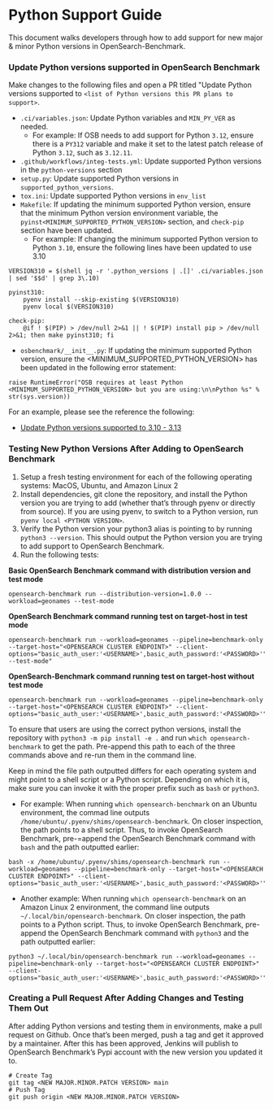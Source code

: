 # Python Support Guide

This document walks developers through how to add support for new major & minor Python versions in OpenSearch-Benchmark.

### Update Python versions supported in OpenSearch Benchmark

Make changes to the following files and open a PR titled "Update Python versions supported to `<list of Python versions this PR plans to support>`.

* `.ci/variables.json`: Update Python variables and `MIN_PY_VER` as needed.
    * For example: If OSB needs to add support for Python `3.12`, ensure there is a `PY312` variable and make it set to the latest patch release of Python `3.12`, such as `3.12.11`.
* `.github/workflows/integ-tests.yml`: Update supported Python versions in the `python-versions` section
* `setup.py`: Update supported Python versions in `supported_python_versions`.
* `tox.ini`: Update supported Python versions in `env_list`
* `Makefile`: If updating the minimum supported Python version, ensure that the minimum Python version environment variable, the `pyinst<MINIMUM_SUPPORTED_PYTHON_VERSION>` section, and `check-pip` section have been updated.
    * For example: If changing the minimum supported Python version to Python `3.10`, ensure the following lines have been updated to use 3.10
```
VERSION310 = $(shell jq -r '.python_versions | .[]' .ci/variables.json | sed '$$d' | grep 3\.10)

pyinst310:
    pyenv install --skip-existing $(VERSION310)
	pyenv local $(VERSION310)

check-pip:
    @if ! $(PIP) > /dev/null 2>&1 || ! $(PIP) install pip > /dev/null 2>&1; then make pyinst310; fi
```
* `osbenchmark/__init__.py`: If updating the minimum supported Python version, ensure the <MINIMUM_SUPPORTED_PYTHON_VERSION> has been updated in the following error statement:
```
raise RuntimeError("OSB requires at least Python <MINIMUM_SUPPORTED_PYTHON_VERSION> but you are using:\n\nPython %s" % str(sys.version))
```

For an example, please see the reference the following:
* [Update Python versions supported to 3.10 - 3.13](https://github.com/opensearch-project/opensearch-benchmark/pull/961/files)

### Testing New Python Versions After Adding to OpenSearch Benchmark

1. Setup a fresh testing environment for each of the following operating systems: MacOS, Ubuntu, and Amazon Linux 2
2. Install dependencies, git clone the repository, and install the Python version you are trying to add (whether that’s through pyenv or directly from source). If you are using pyenv, to switch to a Python version, run `pyenv local <PYTHON VERSION>`.
3. Verify the Python version your python3 alias is pointing to by running `python3 --version`. This should output the Python version you are trying to add support to OpenSearch Benchmark.
4. Run the following tests:

**Basic OpenSearch Benchmark command with distribution version and test mode**
```
opensearch-benchmark run --distribution-version=1.0.0 --workload=geonames --test-mode
```

**OpenSearch Benchmark command running test on target-host in test mode**
```
opensearch-benchmark run --workload=geonames --pipeline=benchmark-only --target-host="<OPENSEARCH CLUSTER ENDPOINT>" --client-options="basic_auth_user:'<USERNAME>',basic_auth_password:'<PASSWORD>'" --test-mode"
```

**OpenSearch-Benchmark command running test on target-host without test mode**
```
opensearch-benchmark run --workload=geonames --pipeline=benchmark-only --target-host="<OPENSEARCH CLUSTER ENDPOINT>" --client-options="basic_auth_user:'<USERNAME>',basic_auth_password:'<PASSWORD>'"
```

To ensure that users are using the correct python versions, install the repository with `python3 -m pip install -e .` and run `which opensearch-benchmark` to get the path. Pre-append this path to each of the three commands above and re-run them in the command line.

Keep in mind the file path outputted differs for each operating system and might point to a shell script or a Python script. Depending on which it is, make sure you can invoke it with the proper prefix such as `bash` or `python3`.

- For example: When running `which opensearch-benchmark` on an Ubuntu environment, the commad line outputs `/home/ubuntu/.pyenv/shims/opensearch-benchmark`. On closer inspection, the path points to a shell script. Thus, to invoke OpenSearch Benchmark, pre-=append the OpenSearch Benchmark command with `bash` and the path outputted earlier:
```
bash -x /home/ubuntu/.pyenv/shims/opensearch-benchmark run --workload=geonames --pipeline=benchmark-only --target-host="<OPENSEARCH CLUSTER ENDPOINT>" --client-options="basic_auth_user:'<USERNAME>',basic_auth_password:'<PASSWORD>'"
```

- Another example: When running `which opensearch-benchmark` on an Amazon Linux 2 environment, the command line outputs `~/.local/bin/opensearch-benchmark`. On closer inspection, the path points to a Python script. Thus, to invoke OpenSearch Benchmark, pre-append the OpenSearch Benchmark command with `python3` and the path outputted earlier:
```
python3 ~/.local/bin/opensearch-benchmark run --workload=geonames --pipeline=benchmark-only --target-host="<OPENSEARCH CLUSTER ENDPOINT>" --client-options="basic_auth_user:'<USERNAME>',basic_auth_password:'<PASSWORD>'"
```

### Creating a Pull Request After Adding Changes and Testing Them Out
After adding Python versions and testing them in environments, make a pull request on Github. Once that’s been merged, push a tag and get it approved by a maintainer. After this has been approved, Jenkins will publish to OpenSearch Benchmark’s Pypi account with the new version you updated it to.
```
# Create Tag
git tag <NEW MAJOR.MINOR.PATCH VERSION> main
# Push Tag
git push origin <NEW MAJOR.MINOR.PATCH VERSION>
```
